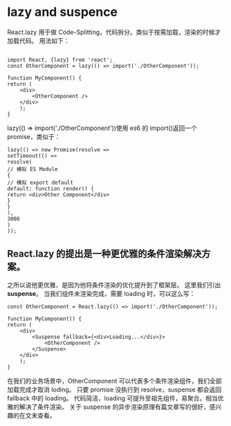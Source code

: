 # lazy and suspence
React.lazy 用于做 Code-Splitting，代码拆分。类似于按需加载，渲染的时候才加载代码。
用法如下：
```

import React, {lazy} from 'react';
const OtherComponent = lazy(() => import('./OtherComponent'));

function MyComponent() {
return (
    <div>
        <OtherComponent />
    </div>
    );
}
```
lazy(() => import('./OtherComponent'))使用 es6 的 import()返回一个 promise，类似于：
```
lazy(() => new Promise(resolve =>
setTimeout(() =>
resolve(
// 模拟 ES Module
{
// 模拟 export default
default: function render() {
return <div>Other Component</div>
}
}
),
3000
)
));
```

## React.lazy 的提出是一种更优雅的条件渲染解决方案。

之所以说他更优雅，是因为他将条件渲染的优化提升到了框架层。
这里我们引出**suspense**。
当我们组件未渲染完成，需要 loading 时，可以这么写：
```
const OtherComponent = React.lazy(() => import('./OtherComponent'));

function MyComponent() {
return (
    <div>
        <Suspense fallback={<div>Loading...</div>}>
            <OtherComponent />
        </Suspense>
    </div>
    );
}
```
在我们的业务场景中，OtherComponent 可以代表多个条件渲染组件，我们全部加载完成才取消 loding。
只要 promise 没执行到 resolve，suspense 都会返回 fallback 中的 loading。
代码简洁，loading 可提升至祖先组件，易聚合。相当优雅的解决了条件渲染。
关于 suspense 的异步渲染原理有篇文章写的很好，感兴趣的在文末查看。
